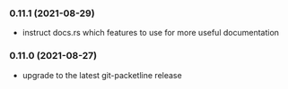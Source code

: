 ### 0.11.1 (2021-08-29)

- instruct docs.rs which features to use for more useful documentation

### 0.11.0 (2021-08-27)

- upgrade to the latest git-packetline release
